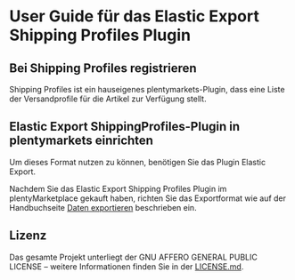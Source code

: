
# User Guide für das Elastic Export Shipping Profiles Plugin

<div class="container-toc"></div>

## Bei Shipping Profiles registrieren

Shipping Profiles ist ein hauseigenes plentymarkets-Plugin, dass eine Liste der Versandprofile für die Artikel zur Verfügung stellt.

## Elastic Export ShippingProfiles-Plugin in plentymarkets einrichten

Um dieses Format nutzen zu können, benötigen Sie das Plugin Elastic Export.

Nachdem Sie das Elastic Export Shipping Profiles Plugin im plentyMarketplace gekauft haben, richten Sie das Exportformat wie auf der Handbuchseite [Daten exportieren](https://www.plentymarkets.eu/handbuch/datenaustausch/daten-exportieren/#4) beschrieben ein.

## Lizenz

Das gesamte Projekt unterliegt der GNU AFFERO GENERAL PUBLIC LICENSE – weitere Informationen finden Sie in der [LICENSE.md](https://github.com/plentymarkets/plugin-elastic-export-shipping-profiles/blob/master/LICENSE.md).
